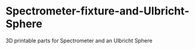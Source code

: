 # Spectrometer-fixture-and-Ulbricht-Sphere
3D printable parts for Spectrometer and an Ulbricht Sphere
